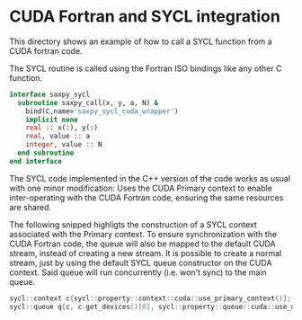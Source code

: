 CUDA Fortran and SYCL integration
======================================

This directory shows an example of how to call a SYCL function
from a CUDA fortran code.

The SYCL routine is called using the Fortran ISO bindings like
any other C function.

```fortran
interface saxpy_sycl
  subroutine saxpy_call(x, y, a, N) &
    bind(C,name='saxpy_sycl_cuda_wrapper')
    implicit none
    real :: x(:), y(:)
    real, value :: a
    integer, value :: N
  end subroutine
end interface
```

The SYCL code implemented in the C++ version of the code works as usual with one minor modification:
Uses the CUDA Primary context to enable inter-operating with the CUDA Fortran code, ensuring the same resources are shared.

The following snipped highligts the construction of a SYCL context associated with the Primary context.
To ensure synchronization with the CUDA Fortran code, the queue will also be mapped to the default CUDA
stream, instead of creating a new stream.
It is possible to create a normal stream,  just by using the default SYCL queue constructor on the CUDA
context. Said queue will run concurrently (i.e. won't sync) to the main queue.

```cpp
sycl::context c{sycl::property::context::cuda::use_primary_context()};
sycl::queue q{c, c.get_devices()[0], sycl::property::queue::cuda::use_default_stream()};
```


